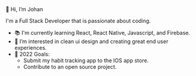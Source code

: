  👋 Hi, I’m Johan
 
 I'm a Full Stack Developer that is passionate about coding.
- 📚 I'm currently learning React, React Native, Javascript, and Firebase.
- 👀 I’m interested in clean ui design and creating great end user experiences.
- 🌱 2022 Goals:
  - Submit my habit tracking app to the IOS app store.
  - Contribute to an open source project.


<!---
theinventor27/theinventor27 is a ✨ special ✨ repository because its `README.md` (this file) appears on your GitHub profile.
You can click the Preview link to take a look at your changes.
--->
